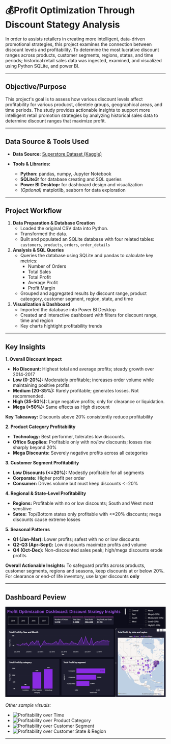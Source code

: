 # 💰Profit Optimization Through Discount Stategy Analysis
In order to assists retailers in creating more intelligent, data-driven promotional strategies, this project examines the connection between discount levels and profitability. To determine the most lucrative discount ranges across products, customer segments, regions, states, and time periods; historical retail sales data was ingested, examined, and visualized using Python SQLite, and power BI. 

---

## Objective/Purpose
This project's goal is to assess how various discount levels affect profitability for various producst, clientele groups, geographical areas, and time periods. The study provides actionable insights to support more intelligent retail promotion strategies by analyzing historical sales data to determine discount ranges that maximize profit.

---

## Data Source & Tools Used
- **Data Source:** [Superstore Dataset (Kaggle)](https://www.kaggle.com/datasets/vivek468/superstore-dataset-final)

- **Tools & Libraries:**
  - **Python:** pandas, numpy, Jupyter Notebook
  - **SQLite3:** for database creating and SQL queries
  - **Power BI Desktop:** for dashboard design and visualization
  - *(Optional)* matplotlib, seaborn for data exploration

---

## Project Workflow

1. **Data Preparation & Database Creation**
   - Loaded the original CSV data into Python.
   - Transformed the data.
   - Built and populated an SQLite database with four related tables: `customers`, `products`, `orders`, `order_details`
2. **Analysis & SQL Queries**
   - Queries the database using SQLite and pandas to calculate key metrics:
     - Number of Orders
     - Total Sales
     - Total Profit
     - Average Profit
     - Profit Margin
   - Grouped and aggregated results by discount range, product cateogory, customer segment, region, state, and time
3. **Visualization & Dashboard**
   - Imported the database into Power BI Desktop
   - Created and interactive dashboard with filters for discount range, time and region
   - Key charts hightight profitability trends

---

## Key Insights

**1. Overall Discount Impact**
- **No Discount:** Highest total and average profits; steady growth over 2014-2017
- **Low (0-20%):** Moderately profitable; increases order volume while maintaining positive profits
- **Medium (20-35%):** Rarely profitable; generates losses. Not recommended.
- **High (35-50%):** Large negative profits; only for clearance or liquidation.
- **Mega (>50%):** Same effects as High discount

**Key Takeaway:** Discounts above 20% consistently reduce profitability

**2. Product Category Profitability**
- **Technology:** Best performer, tolerates low discounts.
- **Office Supplies:** Profitable only with no/low discounts; losses rise sharply beyond 20%
- **Mega Discounts:** Severely negative profits across all categories

**3. Customer Segment Profitability**
- **Low Discounts (<=20%):** Modestly profitable for all segments
- **Corporate:** Higher profit per order
- **Consumer:** Drives volume but must keep discounts <=20%

**4. Regional & State-Level Profitability**
- **Regions:** Profitable with no or low discounts; South and West most senstiive
- **Sates:** Top/Bottom states only profitable with <=20% discounts; mega discounts cause extreme losses

**5. Seasonal Patterns**
- **Q1 (Jan-Mar):** Lower profits; safest with no or low discounts
- **Q2-Q3 (Apr-Sept):** Low discounts maximize profits and volume
- **Q4 (Oct-Dec):** Non-discounted sales peak; high/mega discounts erode profits

**Overall Actionable Insights:**
To safeguard profits across products, customer segments, regions and seasons, keep discounts at or below 20%. For clearance or end-of life inventory, use larger discounts **only**

---

## Dashboard Peview

![Dashboard Overview](Profit_Optimization_DIscount_Strategy/visuals/Dashboard_preview.png)

*Other sample visuals:*
- ![Profitability over Time](Profit_Optimization_DIscount_Strategy/visuals/Total_Profit_by_Year_and_Month)
- ![Profitability over Product Category](Profit_Optimization_DIscount_Strategy/visuals/Total_Profit_by_Category)
- ![Profitability over Customer Segment](Profit_Optimization_DIscount_Strategy/visuals/Total_Profit_by_Segment)
- ![Profitability over Customer State & Region](Profit_Optimization_DIscount_Strategy/visuals/Total_Profit_by_State_and_Region)

---
